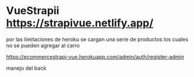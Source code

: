 # VueStrapii https://strapivue.netlify.app/

por las limitaciones de heroku se cargan una serie de productos los cuales no se pueden agregar al carro

https://ecommercestrapi-vue.herokuapp.com/admin/auth/register-admin

manejo del back
